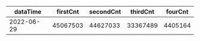 |dataTime|firstCnt|secondCnt|thirdCnt|fourCnt|
|-|-|-|-|-|
|2022-06-29|45067503|44627033|33367489|4405164|